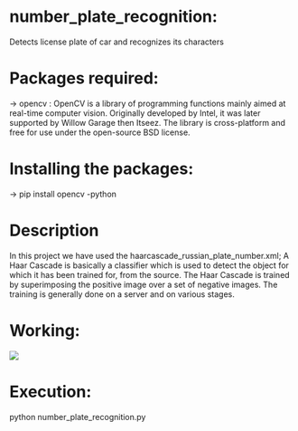 # number_plate_recognition:
Detects license plate of car and recognizes its characters

# Packages required:
-> opencv : OpenCV is a library of programming functions mainly aimed at real-time computer vision. Originally developed by Intel, 
it was later supported by Willow Garage then Itseez. The library is cross-platform and free for use under the open-source BSD license.

# Installing the packages:
-> pip install opencv -python

# Description
In this project we have used the haarcascade_russian_plate_number.xml; 
A Haar Cascade is basically a classifier which is used to detect the object for which it has been trained for, from the source. 
The Haar Cascade is trained by superimposing the positive image over a set of negative images. 
The training is generally done on a server and on various stages.

# Working:
![](video-working.gif)

# Execution:
python number_plate_recognition.py
